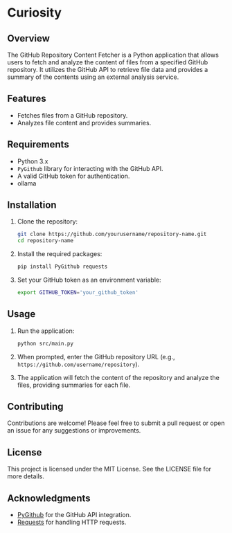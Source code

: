 # Curiosity

## Overview

The GitHub Repository Content Fetcher is a Python application that allows users to fetch and analyze the content of files from a specified GitHub repository. It utilizes the GitHub API to retrieve file data and provides a summary of the contents using an external analysis service.

## Features

- Fetches files from a GitHub repository.
- Analyzes file content and provides summaries.

## Requirements

- Python 3.x
- `PyGithub` library for interacting with the GitHub API.
- A valid GitHub token for authentication.
- ollama

## Installation

1. Clone the repository:

   ```bash
   git clone https://github.com/yourusername/repository-name.git
   cd repository-name
   ```

2. Install the required packages:

   ```bash
   pip install PyGithub requests
   ```

3. Set your GitHub token as an environment variable:

   ```bash
   export GITHUB_TOKEN='your_github_token'
   ```

## Usage

1. Run the application:

   ```bash
   python src/main.py
   ```

2. When prompted, enter the GitHub repository URL (e.g., `https://github.com/username/repository`).

3. The application will fetch the content of the repository and analyze the files, providing summaries for each file.

## Contributing

Contributions are welcome! Please feel free to submit a pull request or open an issue for any suggestions or improvements.

## License

This project is licensed under the MIT License. See the LICENSE file for more details.

## Acknowledgments

- [PyGithub](https://pygithub.readthedocs.io/en/latest/) for the GitHub API integration.
- [Requests](https://docs.python-requests.org/en/master/) for handling HTTP requests.
